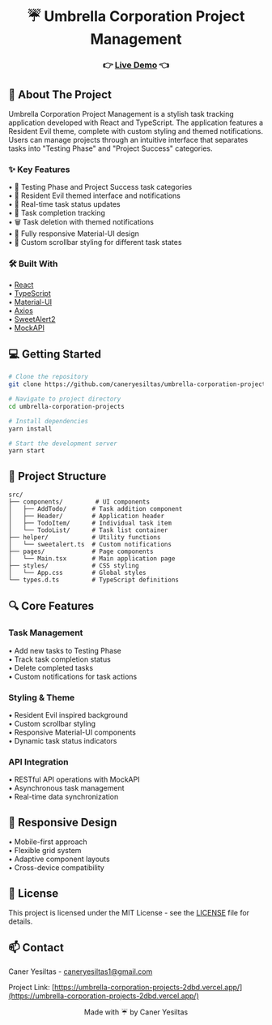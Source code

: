 <div align="center">
  <h1>☔ Umbrella Corporation Project Management</h1>
  
  <h3>
    👉 <a href="https://umbrella-corporation-projects-2dbd.vercel.app/">Live Demo</a> 👈
  </h3>
</div>

## 🚀 About The Project

Umbrella Corporation Project Management is a stylish task tracking application developed with React and TypeScript. The application features a Resident Evil theme, complete with custom styling and themed notifications. Users can manage projects through an intuitive interface that separates tasks into "Testing Phase" and "Project Success" categories.

### ✨ Key Features

• 🧪 Testing Phase and Project Success task categories  
• 🦠 Resident Evil themed interface and notifications  
• 🔄 Real-time task status updates  
• 🎯 Task completion tracking  
• 🗑️ Task deletion with themed notifications  
• 📱 Fully responsive Material-UI design  
• 💉 Custom scrollbar styling for different task states

### 🛠️ Built With

• [React](https://reactjs.org/)  
• [TypeScript](https://www.typescriptlang.org/)  
• [Material-UI](https://mui.com/)  
• [Axios](https://axios-http.com/)  
• [SweetAlert2](https://sweetalert2.github.io/)  
• [MockAPI](https://mockapi.io/)

## 💻 Getting Started
```bash
# Clone the repository
git clone https://github.com/caneryesiltas/umbrella-corporation-projects.git

# Navigate to project directory
cd umbrella-corporation-projects

# Install dependencies
yarn install

# Start the development server
yarn start
```

## 📁 Project Structure
```
src/
├── components/         # UI components
│   ├── AddTodo/       # Task addition component
│   ├── Header/        # Application header
│   ├── TodoItem/      # Individual task item
│   └── TodoList/      # Task list container
├── helper/            # Utility functions
│   └── sweetalert.ts  # Custom notifications
├── pages/             # Page components
│   └── Main.tsx       # Main application page
├── styles/            # CSS styling
│   └── App.css        # Global styles
└── types.d.ts         # TypeScript definitions
```

## 🔍 Core Features

### Task Management
• Add new tasks to Testing Phase  
• Track task completion status  
• Delete completed tasks  
• Custom notifications for task actions

### Styling & Theme
• Resident Evil inspired background  
• Custom scrollbar styling  
• Responsive Material-UI components  
• Dynamic task status indicators

### API Integration
• RESTful API operations with MockAPI  
• Asynchronous task management  
• Real-time data synchronization

## 📱 Responsive Design
• Mobile-first approach  
• Flexible grid system  
• Adaptive component layouts  
• Cross-device compatibility

## 📝 License

This project is licensed under the MIT License - see the [LICENSE](LICENSE) file for details.

## 📫 Contact

Caner Yesiltas - [caneryesiltas1@gmail.com](mailto:caneryesiltas1@gmail.com)

Project Link: [https://umbrella-corporation-projects-2dbd.vercel.app/](https://umbrella-corporation-projects-2dbd.vercel.app/)


<div align="center">
  Made with ☔ by Caner Yesiltas
</div>